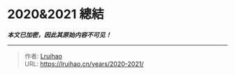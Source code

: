 # 2020&2021 總結

***本文已加密，因此其原始内容不可见！***

---

> 作者: [Lruihao](https://github.com/Lruihao)  
> URL: https://lruihao.cn/years/2020-2021/  

